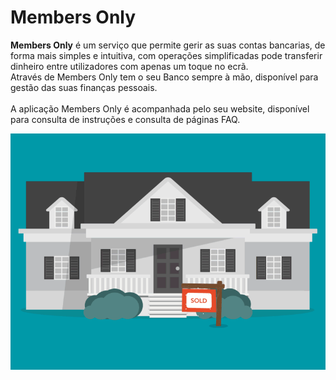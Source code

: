 # Members Only
<b>Members Only</b> é um serviço que permite gerir as suas contas bancarias, de forma mais simples e intuitiva, com operações simplificadas pode transferir dinheiro entre utilizadores com apenas um toque no ecrã.<br>
Através de Members Only tem o seu Banco sempre à mão, disponível para gestão das suas finanças pessoais.<br><br>
A aplicação Members Only é acompanhada pelo seu website, disponível para consulta de instruções e consulta de páginas FAQ.

<img src="/Resources/splashscreen.gif">